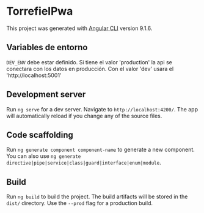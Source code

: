# TorrefielPwa

This project was generated with [Angular CLI](https://github.com/angular/angular-cli) version 9.1.6.

## Variables de entorno

  `DEV_ENV` debe estar definido. Si tiene el valor 'production' la api se conectara con los datos en producción. Con el valor 'dev' usara el 'http://localhost:5001'


## Development server

Run `ng serve` for a dev server. Navigate to `http://localhost:4200/`. The app will automatically reload if you change any of the source files.

## Code scaffolding

Run `ng generate component component-name` to generate a new component. You can also use `ng generate directive|pipe|service|class|guard|interface|enum|module`.

## Build

Run `ng build` to build the project. The build artifacts will be stored in the `dist/` directory. Use the `--prod` flag for a production build.

